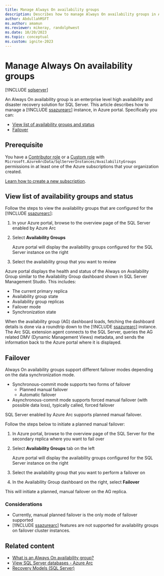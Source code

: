 ```yaml
---
title: Manage Always On availability groups
description: Describes how to manage Always On availability groups in Azure portal
author: AbdullahMSFT
ms.author: amamun 
ms.reviewer: mikeray, randolphwest
ms.date: 10/20/2023
ms.topic: conceptual
ms.custom: ignite-2023
---
```


# Manage Always On availability groups

[!INCLUDE [sqlserver](../../includes/applies-to-version/sqlserver.md)]

An Always On availability group is an enterprise level high availability and disaster recovery solution for SQL Server. This article describes how to manage a [!INCLUDE [ssazurearc](../../includes/ssazurearc.md)] instance, in Azure portal. Specifically you can:

- [View list of availability groups and status](#view-list-of-availability-groups-and-status)
- [Failover](#failover)

## Prerequisite

You have a [Contributor role](/azure/role-based-access-control/built-in-roles#contributor) or a [Custom role](/azure/role-based-access-control/custom-roles) with `Microsoft.AzureArcData/SqlServerInstances/AvailabilityGroups` permissions in at least one of the Azure subscriptions that your organization created. 

[Learn how to create a new subscription](/azure/cloud-adoption-framework/ready/azure-best-practices/initial-subscriptions).

## View list of availability groups and status

Follow the steps to view the availability groups that are configured for the [!INCLUDE [ssazurearc](../../includes/ssazurearc.md)]:

1. In your Azure portal, browse to the overview page of the SQL Server enabled by Azure Arc
1. Select **Availability Groups**

   Azure portal will display the availability groups configured for the SQL Server instance on the right

1. Select the availability group that you want to review

Azure portal displays the health and status of the Always on Availability Group similar to the Availability Group dashboard shown in SQL Server Management Studio. This includes:

- The current primary replica
- Availability group state
- Availability group replicas
- Failover mode
- Synchronization state

When the availability group (AG) dashboard loads, fetching the dashboard details is done via a roundtrip down to the [!INCLUDE [ssazurearc](../../includes/ssazurearc.md)] instance. The Arc SQL extension agent connects to the SQL Server, queries the AG related DMV (Dynamic Management Views) metadata, and sends the information back to the Azure portal where it is displayed.

## Failover

Always On availability groups support different failover modes depending on the data synchronization mode.

- Synchronous-commit mode supports two forms of failover
  - Planned manual failover
  - Automatic failover
- Asynchronous-commit mode supports forced manual failover (with possible data loss), typically called, forced failover

SQL Server enabled by Azure Arc supports planned manual failover.

Follow the steps below to initiate a planned manual failover:

1. In Azure portal, browse to the overview page of the SQL Server for the secondary replica where you want to fail over
1. Select **Availability Groups** tab on the left

   Azure portal will display the availability groups configured for the SQL Server instance on the right

1. Select the availability group that you want to perform a failover on
1. In the Availability Group dashboard on the right, select **Failover**

This will initiate a planned, manual failover on the AG replica.

### Considerations

- Currently, manual planned failover is the only mode of failover supported
- [!INCLUDE [ssazurearc](../../includes/ssazurearc.md)] features are not supported for availability groups on failover cluster instances.

## Related content

- [What is an Always On availability group?](../../database-engine/availability-groups/windows/overview-of-always-on-availability-groups-sql-server.md)
- [View SQL Server databases - Azure Arc](view-databases.md)
- [Recovery Models (SQL Server)](../../relational-databases/backup-restore/recovery-models-sql-server.md)
